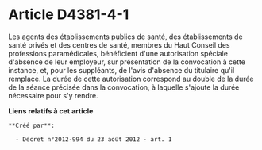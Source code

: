# Article D4381-4-1

Les agents des établissements publics de santé, des établissements de santé privés et des centres de santé, membres du Haut
Conseil des professions paramédicales, bénéficient d'une autorisation spéciale d'absence de leur employeur, sur présentation
de la convocation à cette instance, et, pour les suppléants, de l'avis d'absence du titulaire qu'il remplace. La durée de
cette autorisation correspond au double de la durée de la séance précisée dans la convocation, à laquelle s'ajoute la durée
nécessaire pour s'y rendre.

**Liens relatifs à cet article**

	**Créé par**:

	  - Décret n°2012-994 du 23 août 2012 - art. 1
